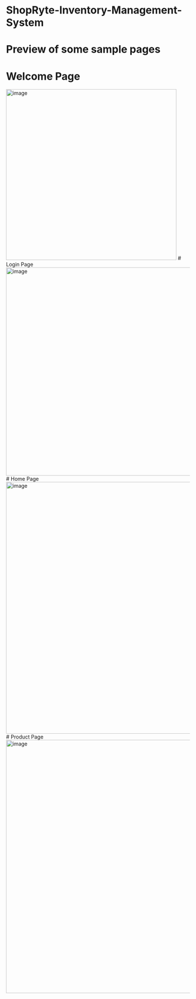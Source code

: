 # ShopRyte-Inventory-Management-System
# Preview of some sample pages 
# Welcome Page 
<img width="467" alt="image" src="https://user-images.githubusercontent.com/84512122/188520682-771b8b64-bb0a-46e4-98d7-2c781683f0ba.png">
 # Login Page
<img width="569" alt="image" src="https://user-images.githubusercontent.com/84512122/188520705-3054e89d-0372-4c36-a507-3df05f1e8574.png">
# Home Page
<img width="688" alt="image" src="https://user-images.githubusercontent.com/84512122/188520754-0c512078-96c8-4c0b-b963-d223e350eab8.png">
# Product Page
<img width="692" alt="image" src="https://user-images.githubusercontent.com/84512122/188520795-e7470afe-d736-4cd4-9efc-23a9d5efc577.png">
